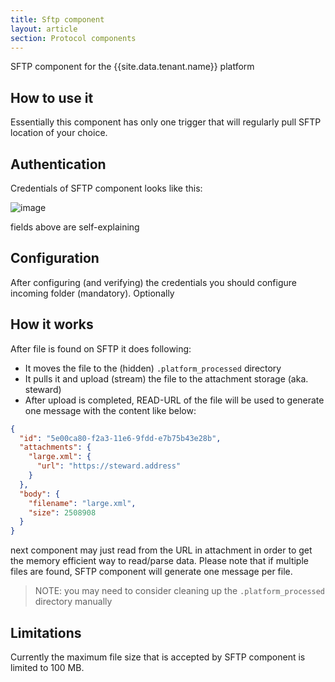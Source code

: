 ```yaml
---
title: Sftp component
layout: article
section: Protocol components
---
```



SFTP component for the {{site.data.tenant.name}} platform

## How to use it

Essentially this component has only one trigger that will regularly pull SFTP
location of your choice.

## Authentication

Credentials of SFTP component looks like this:

![image](https://cloud.githubusercontent.com/assets/56208/22926055/58c8d924-f2ab-11e6-8c79-434ba8db9a36.png)


fields above are self-explaining

## Configuration

After configuring (and verifying) the credentials you should configure incoming
folder (mandatory). Optionally

## How it works

After file is found on SFTP it does following:

 * It moves the file to the (hidden) `.platform_processed` directory
 * It pulls it and upload (stream) the file to the attachment storage (aka. steward)
 * After upload is completed, READ-URL of the file will be used to generate one message with the content like below:

```json
{
  "id": "5e00ca80-f2a3-11e6-9fdd-e7b75b43e28b",
  "attachments": {
    "large.xml": {
      "url": "https://steward.address"
    }
  },
  "body": {
    "filename": "large.xml",
    "size": 2508908
  }
}
```

next component may just read from the URL in attachment in order to get the memory efficient way to read/parse data.
Please note that if multiple files are found, SFTP component will generate one message per file.

> NOTE: you may need to consider cleaning up the ``.platform_processed`` directory manually

## Limitations

Currently the maximum file size that is accepted by SFTP component is limited to
100 MB.

